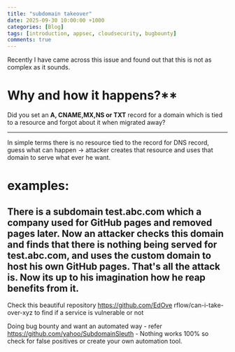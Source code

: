 ```yaml
---
title: "subdomain takeover"
date: 2025-09-30 10:00:00 +1000
categories: [Blog]
tags: [introduction, appsec, cloudsecurity, bugbounty]
comments: true
---
```


Recently I have came across this issue and found out that this is not as complex as it sounds. 

# Why and how it happens?**
Did you set an **A, CNAME,MX,NS or TXT** record for a domain which is tied to a resource and forgot about it when migrated away?

---
In simple terms there is no resource tied to the record for DNS record, guess what can happen -> attacker creates that resource and uses that domain to serve what ever he want.

# examples: 
There is a subdomain **test.abc.com** which a company used for GitHub pages and removed pages later. Now an attacker checks this domain and finds that there is nothing being served for test.abc.com, and uses the custom domain to host his own GitHub pages. That's all the attack is. Now its up to his imagination how he reap benefits from it.
---
Check this beautiful repository  https://github.com/EdOve rflow/can-i-take-over-xyz to find if a service is vulnerable or not

Doing bug bounty and want an automated way - refer https://github.com/yahoo/SubdomainSleuth - Nothing works 100% so check for false positives or create your own automation tool.

